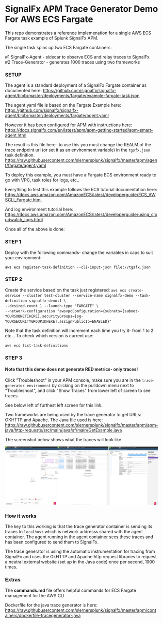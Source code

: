 # SignalFx APM Trace Generator Demo For AWS ECS Fargate

This repo demonstrates a reference implemenation for a single AWS ECS Fargate task example of Splunk SignalFx APM.

The single task spins up two ECS Fargate containers:

#1 SignalFx-Agent - sidecar to observe ECS and relay traces to SignalFx   
#2 Trace-Generator - generates 1000 traces using two frameworks   

### SETUP
The agent is a standard deployment of a SignalFx Fargate container as documented here:
https://github.com/signalfx/signalfx-agent/blob/master/deployments/fargate/example-fargate-task.json

The agent.yaml file is based on the Fargate Example here:
https://github.com/signalfx/signalfx-agent/blob/master/deployments/fargate/agent.yaml

However it has been configured for APM with instructions here:
https://docs.signalfx.com/en/latest/apm/apm-getting-started/apm-smart-agent.html

The result is this file here- to use this you must change the REALM of the trace endpoint url (or set it as an environment variable) in the `tgsfx.json` task definition.
https://raw.githubusercontent.com/slernersplunk/signalfx/master/apm/agent/fargate/agent.yaml

To deploy this example, you must have a Fargate ECS environment ready to go with VPC, task roles for logs, etc..

Everything to test this example follows the ECS tutorial documentation here:
https://docs.aws.amazon.com/AmazonECS/latest/developerguide/ECS_AWSCLI_Fargate.html

And log environment tutorial here:
https://docs.aws.amazon.com/AmazonECS/latest/developerguide/using_cloudwatch_logs.html

Once all of the above is done:

### STEP 1
Deploy with the following commands- change the variables in caps to suit your environment:
```
aws ecs register-task-definition --cli-input-json file://tgsfx.json
```
### STEP 2
Create the service based on the task just registered:
`aws ecs create-service --cluster test-cluster --service-name signalfx-demo --task-definition signalfx-demo:1 \`    
`--desired-count 1 --launch-type "FARGATE" \`    
`--network-configuration "awsvpcConfiguration={subnets=[subnet-YOURSUBNETIHERE],securityGroups=[sg-YOURSECURITYGROUPIDHERE],assignPublicIp=ENABLED}"`

Note that the task definition will increment each time you try it- from 1 to 2 etc... 
To check which version is current use:

`aws ecs list-task-definitions`

### STEP 3

#### Note that this demo does not generate RED metrics- only traces! 

Click "Troubleshoot" in your APM console, make sure you are in the `trace-generator environment` by clicking on the pulldown menu next to "Troubleshoot", and click "Show Traces" from lower left of screen to see traces. 

See below left of furthest left screen for this link.

Two frameworks are being used by the trace generator to get URLs: OKHTTP and Apache.
The Java file used is here: https://raw.githubusercontent.com/slernersplunk/signalfx/master/apm/apm-java/http-requests/src/main/java/sf/main/GetExample.java

The screenshot below shows what the traces will look like.

![Screenshot](apm-screen.png)

### How it works

The key to this working is that the trace generator container is sending its traces to ```localhost``` which is network addresss shared with the agent container. The agent running in the agent container sees these traces and has been configured to send them to SignalFx.

The trace generator is using the automatic instrumentation for tracing from SignalFx and uses the OkHTTP and Apache http request libraries to request a neutral external website (set up in the Java code) once per second, 1000 times.

### Extras

The **commands.md** file offers helpful commands for ECS Fargate management for the AWS CLI.

Dockerfile for the java trace generator is here: https://raw.githubusercontent.com/slernersplunk/signalfx/master/apm/containers/dockerfile-tracegenerator-java
